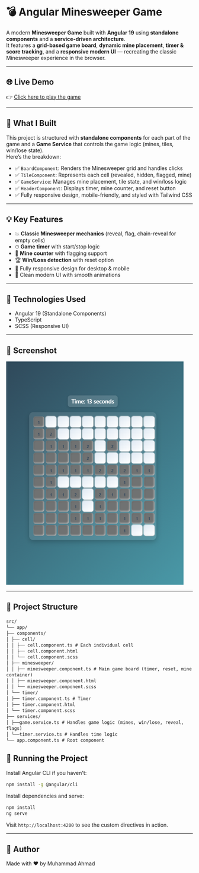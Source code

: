 # 💣 Angular Minesweeper Game

A modern **Minesweeper Game** built with **Angular 19** using **standalone components** and a **service-driven architecture**.  
It features a **grid-based game board**, **dynamic mine placement**, **timer & score tracking**, and a **responsive modern UI** — recreating the classic Minesweeper experience in the browser.

---

## 🌐 Live Demo

👉 [Click here to play the game](https://ahmad-889.github.io/minesweeper/)

---

## 🎯 What I Built

This project is structured with **standalone components** for each part of the game and a **Game Service** that controls the game logic (mines, tiles, win/lose state).  
Here’s the breakdown:

* ✅ `BoardComponent`: Renders the Minesweeper grid and handles clicks  
* ✅ `TileComponent`: Represents each cell (revealed, hidden, flagged, mine)  
* ✅ `GameService`: Manages mine placement, tile state, and win/loss logic  
* ✅ `HeaderComponent`: Displays timer, mine counter, and reset button  
* ✅ Fully responsive design, mobile-friendly, and styled with Tailwind CSS

---

## 💡 Key Features

* 💥 **Classic Minesweeper mechanics** (reveal, flag, chain-reveal for empty cells)  
* ⏱ **Game timer** with start/stop logic  
* 🚩 **Mine counter** with flagging support  
* 🏆 **Win/Loss detection** with reset option  
* 📱 Fully responsive design for desktop & mobile  
* 🎨 Clean modern UI with smooth animations  

---

## 🧱 Technologies Used

* Angular 19 (Standalone Components)
* TypeScript
* SCSS (Responsive UI)

---

## 📸 Screenshot

![Minesweeper Game](public/Screenshot.png)

---

## 📁 Project Structure




```
src/
└── app/
├── components/
│ ├── cell/
│ │ ├── cell.component.ts # Each individual cell
│ │ ├── cell.component.html
│ │ └── cell.component.scss
│ ├── minesweeper/
│ │ ├── minesweeper.component.ts # Main game board (timer, reset, mine container)
│ │ ├── minesweeper.component.html
│ │ └── minesweeper.component.scss
│ └── timer/
│ ├── timer.component.ts # Timer
│ ├── timer.component.html
│ └── timer.component.scss
├── services/
│ ├──game.service.ts # Handles game logic (mines, win/lose, reveal, flags)
│ └──timer.service.ts # Handles time logic 
└── app.component.ts # Root component
```

## 🚀 Running the Project

Install Angular CLI if you haven't:

```bash
npm install -g @angular/cli
```

Install dependencies and serve:

```bash
npm install
ng serve
```

Visit `http://localhost:4200` to see the custom directives in action.

---

## 🔗 Author
Made with ❤️ by
Muhammad Ahmad
